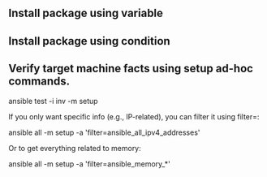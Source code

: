 ## Install package using variable

## Install package using condition 

## Verify target machine facts using setup ad-hoc commands.

ansible test -i inv -m setup


If you only want specific info (e.g., IP-related), you can filter it using filter=:


ansible all -m setup -a 'filter=ansible_all_ipv4_addresses'

Or to get everything related to memory:


ansible all -m setup -a 'filter=ansible_memory_*'
